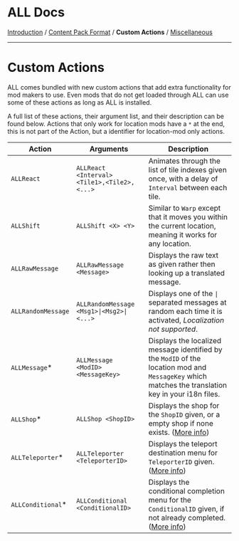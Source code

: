 ﻿ALL Docs
==============
[Introduction](Introduction.md) / [Content Pack Format](Manifest.md) / **Custom Actions** / [Miscellaneous](Misc.md)

---------------------------------------------------------------------------------------------------------
Custom Actions
==============
ALL comes bundled with new custom actions that add extra functionality for mod makers to use.
Even mods that do not get loaded through ALL can use some of these actions as long as ALL is installed.

A full list of these actions, their argument list, and their description can be found below.
Actions that only work for location mods have a `*` at the end, this is not part of the Action, but a identifier for location-mod only actions.

| Action              | Arguments                                   | Description                                                                                                                                         |
|---------------------|---------------------------------------------|-----------------------------------------------------------------------------------------------------------------------------------------------------|
| `ALLReact`          | `ALLReact <Interval> <Tile1>,<Tile2>,<...>` | Animates through the list of tile indexes given once, with a delay of `Interval` between each tile.                                                 |
| `ALLShift`          | `ALLShift <X> <Y>`                          | Similar to `Warp` except that it moves you within the current location, meaning it works for any location.                                          |
| `ALLRawMessage`     | `ALLRawMessage <Message>`                   | Displays the raw text as given rather then looking up a translated message.                                                                         |
| `ALLRandomMessage`  | `ALLRandomMessage <Msg1>\|<Msg2>\|<...>`    | Displays one of the `\|` separated messages at random each time it is activated, *Localization not supported*.                                      |
| `ALLMessage`*       | `ALLMessage <ModID> <MessageKey>`           | Displays the localized message identified by the `ModID` of the location mod and `MessageKey` which matches the translation key in your i18n files. |
| `ALLShop`*          | `ALLShop <ShopID>`                          | Displays the shop for the `ShopID` given, or a empty shop if none exists. ([More info](Manifest.md))                                                    |
| `ALLTeleporter`*    | `ALLTeleporter <TeleporterID>`              | Displays the teleport destination menu for `TeleporterID` given. ([More info](Manifest.md))                                                         |
| `ALLConditional`*   | `ALLConditional <ConditionalID>`            | Displays the conditional completion menu for the `ConditionalID` given, if not already completed. ([More info](Manifest.md))                        |